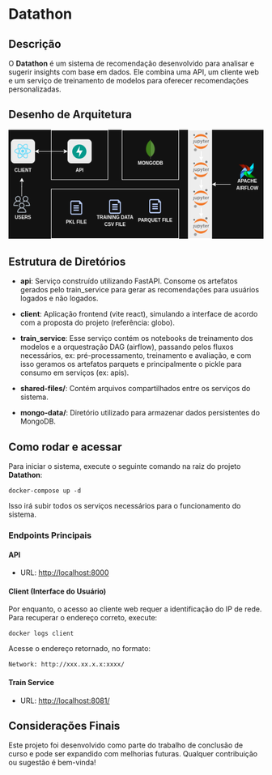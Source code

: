 # Datathon

## Descrição

O **Datathon** é um sistema de recomendação desenvolvido para analisar e sugerir insights com base em dados. Ele combina uma API, um cliente web e um serviço de treinamento de modelos para oferecer recomendações personalizadas.

## Desenho de Arquitetura

![Diagrama da Arquitetura](./train_service/documentation/ml-flow.png)

## Estrutura de Diretórios

- **api**: Serviço construído utilizando FastAPI. Consome os artefatos gerados pelo train_service para gerar as recomendações para usuários logados e não logados.

- **client**: Aplicação frontend (vite react), simulando a interface de acordo com a proposta do projeto (referência: globo).

- **train_service**: Esse serviço contém os notebooks de treinamento dos modelos e a orquestração DAG (airflow), passando pelos fluxos necessários, ex: pré-processamento, treinamento e avaliação, e com isso geramos os artefatos parquets e principalmente o pickle para consumo em serviços (ex: apis).

- **shared-files/**: Contém arquivos compartilhados entre os serviços do sistema.

- **mongo-data/**: Diretório utilizado para armazenar dados persistentes do MongoDB.

## Como rodar e acessar

Para iniciar o sistema, execute o seguinte comando na raiz do projeto **Datathon**:

```
docker-compose up -d
```

Isso irá subir todos os serviços necessários para o funcionamento do sistema.

### Endpoints Principais

#### API

- URL: <http://localhost:8000>

#### Client (Interface do Usuário)

Por enquanto, o acesso ao cliente web requer a identificação do IP de rede. Para recuperar o endereço correto, execute:

```
docker logs client
```

Acesse o endereço retornado, no formato:

```
Network: http://xxx.xx.x.x:xxxx/
```

#### Train Service

- URL: <http://localhost:8081/>

## Considerações Finais

Este projeto foi desenvolvido como parte do trabalho de conclusão de curso e pode ser expandido com melhorias futuras. Qualquer contribuição ou sugestão é bem-vinda!
